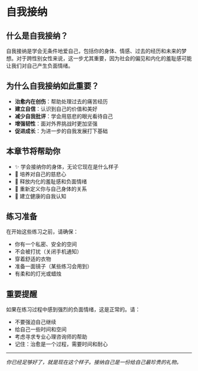 # 自我接纳

## 什么是自我接纳？

自我接纳是学会无条件地爱自己，包括你的身体、情感、过去的经历和未来的梦想。对于跨性别女性来说，这一步尤其重要，因为社会的偏见和内化的羞耻感可能让我们对自己产生负面情绪。

## 为什么自我接纳如此重要？

- **治愈内在创伤**：帮助处理过去的痛苦经历
- **建立自信**：认识到自己的价值和美好
- **减少自我批评**：学会用慈悲的眼光看待自己
- **增强韧性**：面对外界挑战时更加坚强
- **促进成长**：为进一步的自我发展打下基础

## 本章节将帮助你

- ✨ 学会接纳你的身体，无论它现在是什么样子
- 💖 培养对自己的慈悲心
- 🌱 释放内化的羞耻感和负面情绪
- 🦋 重新定义你与自己身体的关系
- 🌈 建立健康的自我认知

## 练习准备

在开始这些练习之前，请确保：

- 你有一个私密、安全的空间
- 不会被打扰（关闭手机通知）
- 穿着舒适的衣物
- 准备一面镜子（某些练习会用到）
- 有柔和的灯光或蜡烛

## 重要提醒

如果在练习过程中感到强烈的负面情绪，这是正常的。请：

- 不要强迫自己继续
- 给自己一些时间和空间
- 考虑寻求专业心理咨询师的帮助
- 记住：治愈是一个过程，需要时间和耐心

---

*你已经足够好了，就是现在这个样子。接纳自己是一份给自己最珍贵的礼物。*

